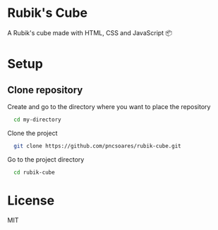# Rubik's Cube

A Rubik's cube made with HTML, CSS and JavaScript 📦

# Setup

## Clone repository

Create and go to the directory where you want to place the repository

```bash
  cd my-directory
```

Clone the project

```bash
  git clone https://github.com/pncsoares/rubik-cube.git
```

Go to the project directory

```bash
  cd rubik-cube
```

# License

MIT
